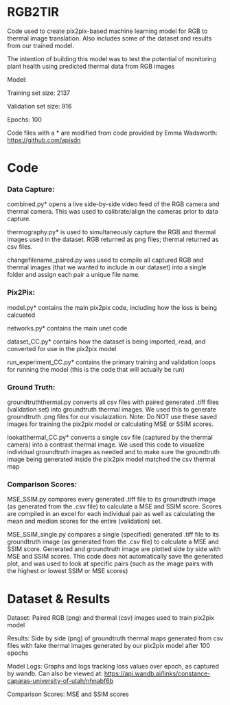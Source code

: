 # RGB2TIR
Code used to create pix2pix-based machine learning model for RGB to thermal image translation.
Also includes some of the dataset and results from our trained model.

The intention of building this model was to test the potential of monitoring plant health using predicted thermal data from RGB images

Model:

  Training set size: 2137 
  
  Validation set size: 916 
  
  Epochs: 100 

Code files with a * are modified from code provided by Emma Wadsworth: https://github.com/apisdn 

# Code

### Data Capture:

  combined.py* opens a live side-by-side video feed of the RGB camera and thermal camera. This was used to calibrate/align the cameras prior to data capture.

  thermography.py* is used to simultaneously capture the RGB and thermal images used in the dataset. RGB returned as png files; thermal returned as csv files.

  changefilename_paired.py was used to compile all captured RGB and thermal images (that we wanted to include in our dataset) into a single folder and assign each pair a unique file name.

### Pix2Pix:

  model.py* contains the main pix2pix code, including how the loss is being calcuated
  
  networks.py* contains the main unet code 
  
  dataset_CC.py* contains how the dataset is being imported, read, and converted for use in the pix2pix model
  
  run_experiment_CC.py* contains the primary training and validation loops for running the model (this is the code that will actually be run) 

### Ground Truth:

groundtruththermal.py converts all csv files with paired generated .tiff files (validation set) into groundtruth thermal images. We used this to generate groundtruth .png files for our visulaization. Note: Do NOT use these saved images for training the pix2pix model or calculating MSE or SSIM scores. 
  
lookatthermal_CC.py* converts a single csv file (captured by the thermal camera) into a contrast thermal image. We used this code to visualize individual groundtruth images as needed and to make sure the groundtruth image being generated inside the pix2pix model matched the csv thermal map 

### Comparison Scores: 

MSE_SSIM.py compares every generated .tiff file to its groundtruth image (as generated from the .csv file) to calculate a MSE and SSIM score. Scores are compiled in an excel for each individual pair as well as calculating the mean and median scores for the entire (validation) set.  

MSE_SSIM_single.py compares a single (specified) generated .tiff file to its groundtruth image (as generated from the .csv file) to calculate a MSE and SSIM score. Generated and groundtruth image are plotted side by side with MSE and SSIM scores. This code does not automatically save the generated plot, and was used to look at specific pairs (such as the image pairs with the highest or lowest SSIM or MSE scores)   

# Dataset & Results
  
  Dataset: Paired RGB (png) and thermal (csv) images used to train pix2pix model 

  Results: Side by side (png) of groundtruth thermal maps generated from csv files with fake thermal images generated by our pix2pix model after 100 epochs
  
  Model Logs: Graphs and logs tracking loss values over epoch, as captured by wandb. Can also be viewed at: https://api.wandb.ai/links/constance-caparas-university-of-utah/nhnabf6b

  Comparison Scores: MSE and SSIM scores
